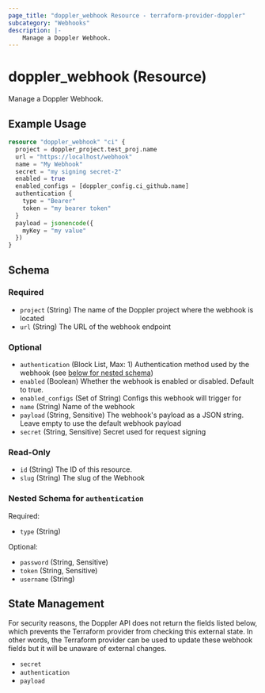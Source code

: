 ```yaml
---
page_title: "doppler_webhook Resource - terraform-provider-doppler"
subcategory: "Webhooks"
description: |-
	Manage a Doppler Webhook.
---
```


# doppler_webhook (Resource)

Manage a Doppler Webhook.

## Example Usage

```terraform
resource "doppler_webhook" "ci" {
  project = doppler_project.test_proj.name
  url = "https://localhost/webhook"
  name = "My Webhook"
  secret = "my signing secret-2"
  enabled = true
  enabled_configs = [doppler_config.ci_github.name]
  authentication {
    type = "Bearer"
    token = "my bearer token"
  }
  payload = jsonencode({
    myKey = "my value"
  })
}
```

<!-- schema generated by tfplugindocs -->
## Schema

### Required

- `project` (String) The name of the Doppler project where the webhook is located
- `url` (String) The URL of the webhook endpoint

### Optional

- `authentication` (Block List, Max: 1) Authentication method used by the webhook (see [below for nested schema](#nestedblock--authentication))
- `enabled` (Boolean) Whether the webhook is enabled or disabled.  Default to true.
- `enabled_configs` (Set of String) Configs this webhook will trigger for
- `name` (String) Name of the webhook
- `payload` (String, Sensitive) The webhook's payload as a JSON string.  Leave empty to use the default webhook payload
- `secret` (String, Sensitive) Secret used for request signing

### Read-Only

- `id` (String) The ID of this resource.
- `slug` (String) The slug of the Webhook

<a id="nestedblock--authentication"></a>
### Nested Schema for `authentication`

Required:

- `type` (String)

Optional:

- `password` (String, Sensitive)
- `token` (String, Sensitive)
- `username` (String)

## State Management

For security reasons, the Doppler API does not return the fields listed below, which prevents the Terraform provider from checking this external state.
In other words, the Terraform provider can be used to update these webhook fields but it will be unaware of external changes.

- `secret`
- `authentication`
- `payload`
